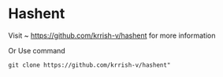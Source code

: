 # Hashent ##

Visit ~ https://github.com/krrish-v/hashent for more information

Or Use command 

    git clone https://github.com/krrish-v/hashent"
